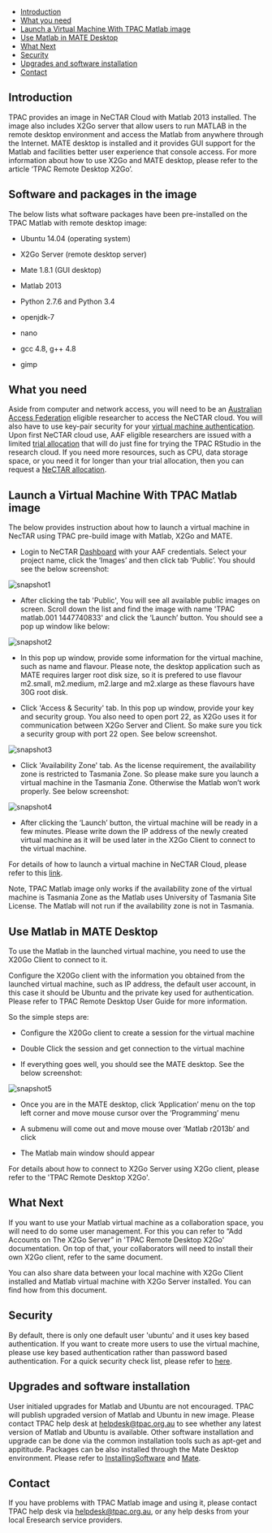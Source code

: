 
- [Introduction](#intro)
- [What you need](#need)
- [Launch a Virtual Machine With TPAC Matlab image](#launch)
- [Use Matlab in MATE Desktop](#desktop)
- [What Next](#next)
- [Security](#security)
- [Upgrades and software installation](#upgrade)
- [Contact](#contact)

## Introduction <a name="intro"></a>

TPAC provides an image in NeCTAR Cloud with Matlab 2013 installed. The image
also includes X2Go server that allow users to run MATLAB in the remote desktop
environment and access the Matlab from anywhere through the Internet. MATE desktop
is installed and it provides GUI support for the Matlab and facilities better user
experience that console access. For more information about how to use X2Go and
MATE desktop, please refer to the article ‘TPAC Remote Desktop X2Go’.


## Software and packages in the image <a name="image"></a>

The below lists what software packages have been pre-installed on the TPAC Matlab
with remote desktop image:

- Ubuntu 14.04 (operating system)

- X2Go Server (remote desktop server)

- Mate 1.8.1 (GUI desktop)

- Matlab 2013

- Python 2.7.6 and Python 3.4

- openjdk-7

- nano

- gcc 4.8, g++ 4.8

- gimp


## What you need <a name="need"></a>

Aside from computer and network access, you will need to be an [Australian Access Federation][AAF]
eligible researcher to access the NeCTAR cloud. You will also have to use key-pair
security for your [virtual machine authentication][nectar-authentication].
Upon first NeCTAR cloud use, AAF eligible researchers are issued with a limited
[trial allocation][nectar-allocation] that will do just fine for trying the
TPAC RStudio in the research cloud. If you need more resources, such as CPU, data
storage space, or you need it for longer than your trial allocation, then you can
request a [NeCTAR allocation][nectar-request].


## Launch a Virtual Machine With TPAC Matlab image <a name="launch"></a>

The below provides instruction about how to launch a virtual machine in NecTAR
using TPAC pre-build image with Matlab, X2Go and MATE.

- Login to NeCTAR [Dashboard][dashboard] with your AAF credentials. Select your
 project name, click the ‘Images’ and then click tab ‘Public’. You should see the
 below screenshot:
 
 ![`snapshot1`](images/tpac-matlab-1.png)

-  After clicking the tab 'Public', You will see all available public images on
 screen. Scroll down the list and find the image with name 'TPAC matlab.001 1447740833'
 and click the ‘Launch’ button. You should see a pop
 up window like below:

 ![`snapshot2`](images/tpac-matlab-2.png)

- In this pop up window, provide some information for the virtual machine, such
 as name and flavour. Please  note, the desktop application such as MATE requires
 larger root disk size, so it is prefered to use flavour m2.small, m2.medium,
 m2.large and m2.xlarge as these flavours have 30G root disk.

- Click 'Access & Security' tab. In this pop up window, provide your key and
 security group. You also need to open port 22, as X2Go uses it for communication
 between X2Go Server and Client. So make sure you tick a security group with port
 22 open. See below screenshot.
 
 ![`snapshot3`](images/tpac-matlab-3.png)

- Click 'Availability Zone' tab. As the license requirement, the availability zone
 is restricted to Tasmania Zone. So please make sure you launch  a virtual machine
 in the Tasmania Zone. Otherwise the Matlab won’t work properly. See below screenshot:
 
 ![`snapshot4`](images/tpac-matlab-4.png)

- After clicking the ‘Launch’ button, the virtual machine will be ready in a few
 minutes. Please write down the IP address of the newly created virtual machine as
 it will be used later in the X2Go Client to connect to the virtual machine.

For details of how to launch a virtual machine in NeCTAR Cloud, please refer to this [link][nectar-instance].

Note, TPAC Matlab image only works if the availability zone of the virtual machine
is Tasmania Zone as the Matlab uses University of Tasmania Site License. The
Matlab will not run if the availability zone is not in Tasmania.


## Use Matlab in MATE Desktop <a name="desktop"></a>

To use the Matlab in the launched virtual machine, you need to use the X20Go
Client to connect to it. 

Configure the X20Go client with the information you obtained from the launched
virtual machine, such as IP address, the default user account, in this case it
should be Ubuntu and the private key used for authentication. Please refer to
TPAC Remote Desktop User Guide for more information.

So the simple steps are:

- Configure the X20Go client to create a session for the virtual machine

- Double Click the session and get connection to the virtual machine

- If everything goes well, you should see the MATE desktop. See the below screenshot:

 ![`snapshot5`](images/tpac-matlab-5.png)

- Once you are in the MATE desktop, click ‘Application’ menu on the top left corner
 and move mouse cursor over the ‘Programming’ menu

- A submenu will come out and move mouse over ‘Matlab r2013b’ and click

- The Matlab main window should appear


For details about how to connect to X2Go Server using X2Go client, please refer
to the 'TPAC Remote Desktop X2Go'. 


## What Next <a name="next"></a>

If you want to use your Matlab virtual machine as a collaboration space, you will
need to do some user management. For this you can refer to “Add Accounts on The
X2Go Server” in 'TPAC Remote Desktop X2Go' documentation. On top of that, your
collaborators will need to install their own X2Go client, refer to the same document.

You can also share data between your local machine with X2Go Client installed and
Matlab virtual machine with X2Go Server installed. You can find how from this document.

## Security <a name="security"></a>

By default, there is only one default user 'ubuntu' and it uses key based
authentication. If you want to create more users to use the virtual machine, please
use key based authentication rather than password based authentication. For a quick
security check list, please refer to [here][check]. 


## Upgrades and software installation <a name="upgrade"></a>

User initialed upgrades for Matlab and Ubuntu are not encouraged. TPAC will
publish upgraded version of Matlab and Ubuntu in new image. Please contact TPAC help
desk at helpdesk@tpac.org.au to see whether any latest version of Matlab and Ubuntu
is available. Other software installation and upgrade can be done via the common
installation tools such as apt-get and appititude. Packages can be also installed
through the Mate Desktop environment. Please refer to [InstallingSoftware][ubuntu]
and [Mate][mate].

## Contact <a name="contact"></a>

If you have problems with TPAC Matlab image and using it, please contact TPAC help
desk via helpdesk@tpac.org.au, or any help desks from your local Eresearch service
providers.

[AAF]: https://support.nectar.org.au/support/solutions/articles/6000055377-getting-an-account
[nectar-authentication]: https://support.nectar.org.au/support/solutions/articles/6000077794-getting-started
[nectar-allocation]: https://support.nectar.org.au/support/solutions/articles/6000055380-resources-available-to-you
[nectar-request]: https://support.nectar.org.au/support/solutions/articles/6000068044-managing-an-allocation
[dashboard]: https://dashboard.rc.nectar.org.au/
[nectar-instance]: https://support.nectar.org.au/support/solutions/articles/6000055376-launching-virtual-machines
[ubuntu]: https://help.ubuntu.com/community/InstallingSoftware
[mate]: http://mate-desktop.org/
[check]: https://support.nectar.org.au/support/solutions/articles/6000091906-security-compromise-checklist